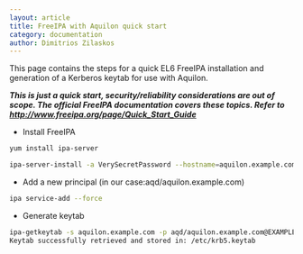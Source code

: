 ```yaml
---
layout: article
title: FreeIPA with Aquilon quick start
category: documentation
author: Dimitrios Zilaskos
---
```


This page contains the steps for a quick EL6 FreeIPA installation and generation of a Kerberos keytab for use with Aquilon.

***This is just a quick start, security/reliability considerations are out of scope. The official FreeIPA documentation covers these topics. Refer to http://www.freeipa.org/page/Quick_Start_Guide***

* Install FreeIPA

```bash
yum install ipa-server

ipa-server-install -a VerySecretPassword --hostname=aquilon.example.com -r EXAMPLE.COM -p VerySecretPassword -n example.com -U
```

* Add a new principal (in our case:aqd/aquilon.example.com)

```bash
ipa service-add --force
```

* Generate keytab

```bash
ipa-getkeytab -s aquilon.example.com -p aqd/aquilon.example.com@EXAMPLE.COM -k /etc/krb5.keytab
Keytab successfully retrieved and stored in: /etc/krb5.keytab
```

